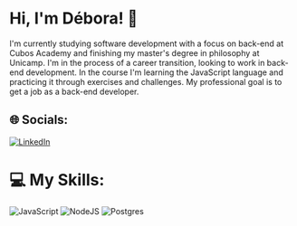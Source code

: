 <h1> Hi, I'm Débora! 👋</h1>
I'm currently studying software development with a focus on back-end at Cubos Academy and finishing my master's degree in philosophy at Unicamp. I'm in the process of a career transition, looking to work in back-end development. In the course I'm learning the JavaScript language and practicing it through exercises and challenges.
My professional goal is to get a job as a back-end developer.


## 🌐 Socials:
[![LinkedIn](https://img.shields.io/badge/LinkedIn-%230077B5.svg?logo=linkedin&logoColor=white)](https://linkedin.com/in/deboradeoliveirasilva) 

# 💻 My Skills:
![JavaScript](https://img.shields.io/badge/javascript-%23323330.svg?style=for-the-badge&logo=javascript&logoColor=%23F7DF1E) ![NodeJS](https://img.shields.io/badge/node.js-6DA55F?style=for-the-badge&logo=node.js&logoColor=white) ![Postgres](https://img.shields.io/badge/postgres-%23316192.svg?style=for-the-badge&logo=postgresql&logoColor=white)

<!-- Proudly created with GPRM ( https://gprm.itsvg.in ) -->
